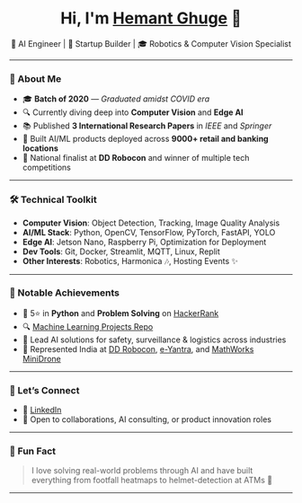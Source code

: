 <h1 align="center">Hi, I'm <a href="https://hemantghuge.github.io" target="_blank">Hemant Ghuge</a> 👋</h1>

<p align="center">
🎯 AI Engineer | 🚀 Startup Builder | 🎓 Robotics & Computer Vision Specialist
</p>

---

### 🧠 About Me

- 🎓 **Batch of 2020** — *Graduated amidst COVID era*
- 🔍 Currently diving deep into **Computer Vision** and **Edge AI**
- 📚 Published **3 International Research Papers** in *IEEE* and *Springer*
- 🧩 Built AI/ML products deployed across **9000+ retail and banking locations**
- 🏅 National finalist at **DD Robocon** and winner of multiple tech competitions

---

### 🛠️ Technical Toolkit

- **Computer Vision**: Object Detection, Tracking, Image Quality Analysis  
- **AI/ML Stack**: Python, OpenCV, TensorFlow, PyTorch, FastAPI, YOLO  
- **Edge AI**: Jetson Nano, Raspberry Pi, Optimization for Deployment  
- **Dev Tools**: Git, Docker, Streamlit, MQTT, Linux, Replit  
- **Other Interests**: Robotics, Harmonica 🎶, Hosting Events ✨

---

### 💼 Notable Achievements

- 🥇 5⭐ in **Python** and **Problem Solving** on [HackerRank](https://www.hackerrank.com/hemantghuge0050)
- 🔍 [Machine Learning Projects Repo](https://github.com/HemantGorakshGhuge/Machine_Learning_Elective_III)
- 🧠 Lead AI solutions for safety, surveillance & logistics across industries
- 🏁 Represented India at [DD Robocon](http://ddrobocon.iitd.ac.in/index2019.htm), [e-Yantra](https://www.e-yantra.org/eyic), and [MathWorks MiniDrone](https://www.mathworks.com/academia/student-competitions/minidrones.html)

---

### 🚀 Let’s Connect

- 🔗 [LinkedIn](https://www.linkedin.com/in/hemantghuge/)
- 💬 Open to collaborations, AI consulting, or product innovation roles

---

### 📌 Fun Fact

> I love solving real-world problems through AI and have built everything from footfall heatmaps to helmet-detection at ATMs 🚀

---
